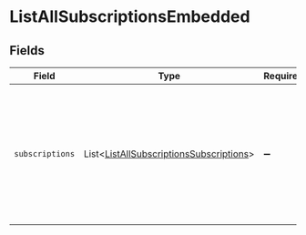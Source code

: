 # ListAllSubscriptionsEmbedded


## Fields

| Field                                                                                                                                                          | Type                                                                                                                                                           | Required                                                                                                                                                       | Description                                                                                                                                                    |
| -------------------------------------------------------------------------------------------------------------------------------------------------------------- | -------------------------------------------------------------------------------------------------------------------------------------------------------------- | -------------------------------------------------------------------------------------------------------------------------------------------------------------- | -------------------------------------------------------------------------------------------------------------------------------------------------------------- |
| `subscriptions`                                                                                                                                                | List\<[ListAllSubscriptionsSubscriptions](../../models/operations/ListAllSubscriptionsSubscriptions.md)>                                                       | :heavy_minus_sign:                                                                                                                                             | A list of subscription objects. For a complete reference of the subscription object, refer to the [Get subscription endpoint](get-subscription) documentation. |